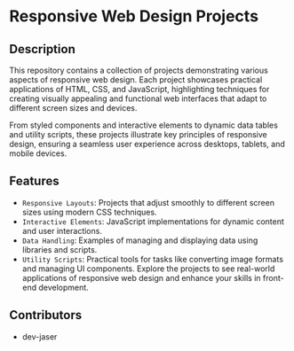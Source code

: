 # Responsive Web Design Projects

## Description
This repository contains a collection of projects demonstrating various aspects of responsive web design. Each project showcases practical applications of HTML, CSS, and JavaScript, highlighting techniques for creating visually appealing and functional web interfaces that adapt to different screen sizes and devices.

From styled components and interactive elements to dynamic data tables and utility scripts, these projects illustrate key principles of responsive design, ensuring a seamless user experience across desktops, tablets, and mobile devices.

## Features
- `Responsive Layouts`: Projects that adjust smoothly to different screen sizes using modern CSS techniques.
- `Interactive Elements`: JavaScript implementations for dynamic content and user interactions.
- `Data Handling`: Examples of managing and displaying data using libraries and scripts.
- `Utility Scripts`: Practical tools for tasks like converting image formats and managing UI components.
Explore the projects to see real-world applications of responsive web design and enhance your skills in front-end development.

## Contributors
- dev-jaser
